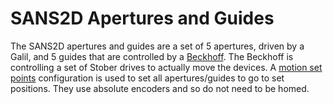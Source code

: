 # SANS2D Apertures and Guides

The SANS2D apertures and guides are a set of 5 apertures, driven by a Galil, and 5 guides that are controlled by a [Beckhoff](../motors/Beckhoff). The Beckhoff is controlling a set of Stober drives to actually move the devices. A [motion set points](Motion-Set-points) configuration is used to set all apertures/guides to go to set positions. They use absolute encoders and so do not need to be homed.